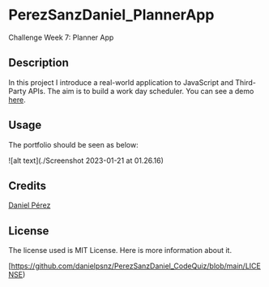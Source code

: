 # PerezSanzDaniel_PlannerApp

Challenge Week 7: Planner App

## Description 

In this project I introduce a real-world application to JavaScript and Third-Party APIs. The aim is to build a work day scheduler. You can see a demo [here]().

## Usage 

The portfolio should be seen as below: 

![alt text](./Screenshot 2023-01-21 at 01.26.16)


## Credits

[Daniel Pérez](https://github.com/danielpsnz)


## License

The license used is MIT License. Here is more information about it. 

[https://github.com/danielpsnz/PerezSanzDaniel_CodeQuiz/blob/main/LICENSE)
